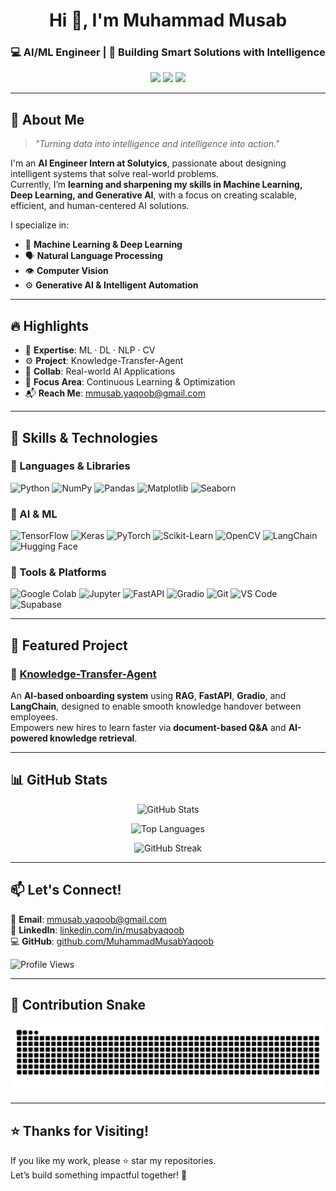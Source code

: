 <h1 align="center">Hi 👋, I'm Muhammad Musab</h1>
<h3 align="center">💻 AI/ML Engineer | 🤖 Building Smart Solutions with Intelligence</h3>

<p align="center">
 <a href="mailto:mmusab.yaqoob@gmail.com"><img src="https://img.shields.io/badge/Gmail-D14836?style=for-the-badge&logo=gmail&logoColor=white"/></a>
 <a href="https://linkedin.com/in/musabyaqoob" target="_blank"><img src="https://img.shields.io/badge/LinkedIn-0A66C2?style=for-the-badge&logo=linkedin&logoColor=white"/></a>
 <a href="https://github.com/MuhammadMusabYaqoob" target="_blank"><img src="https://img.shields.io/badge/GitHub-181717?style=for-the-badge&logo=github&logoColor=white"/></a>
</p>

---

## 🚀 About Me

> _"Turning data into intelligence and intelligence into action."_

I'm an **AI Engineer Intern at Solutyics**, passionate about designing intelligent systems that solve real-world problems.  
Currently, I’m **learning and sharpening my skills in Machine Learning, Deep Learning, and Generative AI**, with a focus on creating scalable, efficient, and human-centered AI solutions.

I specialize in:

- 🧠 **Machine Learning & Deep Learning**
- 🗣️ **Natural Language Processing**
- 👁️ **Computer Vision**
- ⚙️ **Generative AI & Intelligent Automation**

---

## 🔥 Highlights

- 🧠 **Expertise**: ML · DL · NLP · CV  
- ⚙️ **Project**: Knowledge-Transfer-Agent  
- 🤝 **Collab**: Real-world AI Applications  
- 🚀 **Focus Area**: Continuous Learning & Optimization  
- 📬 **Reach Me**: mmusab.yaqoob@gmail.com  

---

## 🧠 Skills & Technologies

### 🐍 Languages & Libraries

![Python](https://img.shields.io/badge/-Python-3776AB?style=for-the-badge&logo=python&logoColor=white)
![NumPy](https://img.shields.io/badge/-NumPy-013243?style=for-the-badge&logo=numpy&logoColor=white)
![Pandas](https://img.shields.io/badge/-Pandas-150458?style=for-the-badge&logo=pandas&logoColor=white)
![Matplotlib](https://img.shields.io/badge/-Matplotlib-11557C?style=for-the-badge)
![Seaborn](https://img.shields.io/badge/-Seaborn-3C5280?style=for-the-badge)

### 🧠 AI & ML

![TensorFlow](https://img.shields.io/badge/-TensorFlow-FF6F00?style=for-the-badge&logo=tensorflow&logoColor=white)
![Keras](https://img.shields.io/badge/-Keras-D00000?style=for-the-badge&logo=keras&logoColor=white)
![PyTorch](https://img.shields.io/badge/-PyTorch-EE4C2C?style=for-the-badge&logo=pytorch&logoColor=white)
![Scikit-Learn](https://img.shields.io/badge/-Scikit--Learn-F7931E?style=for-the-badge&logo=scikitlearn&logoColor=white)
![OpenCV](https://img.shields.io/badge/-OpenCV-5C3EE8?style=for-the-badge&logo=opencv&logoColor=white)
![LangChain](https://img.shields.io/badge/-LangChain-black?style=for-the-badge)
![Hugging Face](https://img.shields.io/badge/-HuggingFace-FFD21F?style=for-the-badge&logo=huggingface&logoColor=black)

### 🧰 Tools & Platforms

![Google Colab](https://img.shields.io/badge/-Google%20Colab-F9AB00?style=for-the-badge&logo=googlecolab&logoColor=white)
![Jupyter](https://img.shields.io/badge/-Jupyter-F37626?style=for-the-badge&logo=jupyter&logoColor=white)
![FastAPI](https://img.shields.io/badge/-FastAPI-009688?style=for-the-badge&logo=fastapi&logoColor=white)
![Gradio](https://img.shields.io/badge/-Gradio-FF4B4B?style=for-the-badge)
![Git](https://img.shields.io/badge/-Git-F05032?style=for-the-badge&logo=git&logoColor=white)
![VS Code](https://img.shields.io/badge/-VS%20Code-007ACC?style=for-the-badge&logo=visualstudiocode&logoColor=white)
![Supabase](https://img.shields.io/badge/-Supabase-181717?style=for-the-badge&logo=supabase&logoColor=white)

---

## 🧩 Featured Project

### 🚀 [Knowledge-Transfer-Agent](https://github.com/MuhammadMusabYaqoob/Knowledge-Transfer-Agent)
An **AI-based onboarding system** using **RAG**, **FastAPI**, **Gradio**, and **LangChain**, designed to enable smooth knowledge handover between employees.  
Empowers new hires to learn faster via **document-based Q&A** and **AI-powered knowledge retrieval**.

---

## 📊 GitHub Stats

<p align="center">
 <img src="https://github-readme-stats.vercel.app/api?username=MuhammadMusabYaqoob&show_icons=true&theme=react&locale=en" alt="GitHub Stats" />
</p>

<p align="center">
 <img src="https://github-readme-stats.vercel.app/api/top-langs/?username=MuhammadMusabYaqoob&layout=compact&theme=react" alt="Top Languages" />
</p>

<p align="center">
 <img src="https://github-readme-streak-stats.herokuapp.com/?user=MuhammadMusabYaqoob&theme=react" alt="GitHub Streak" />
</p>

---

## 📫 Let's Connect!

📧 **Email**: [mmusab.yaqoob@gmail.com](mailto:mmusab.yaqoob@gmail.com)  
🔗 **LinkedIn**: [linkedin.com/in/musabyaqoob](https://linkedin.com/in/musabyaqoob)  
💻 **GitHub**: [github.com/MuhammadMusabYaqoob](https://github.com/MuhammadMusabYaqoob)

<p align="left">
 <img src="https://komarev.com/ghpvc/?username=MuhammadMusabYaqoob&label=Profile%20Views&color=0e75b6&style=flat" alt="Profile Views" />
</p>

---

## 🐍 Contribution Snake
![snake gif](https://github.com/MuhammadMusabYaqoob/MuhammadMusabYaqoob/blob/output/github-contribution-grid-snake.svg)

---

## ⭐ Thanks for Visiting!

If you like my work, please ⭐ star my repositories.  
Let’s build something impactful together! 🚀
